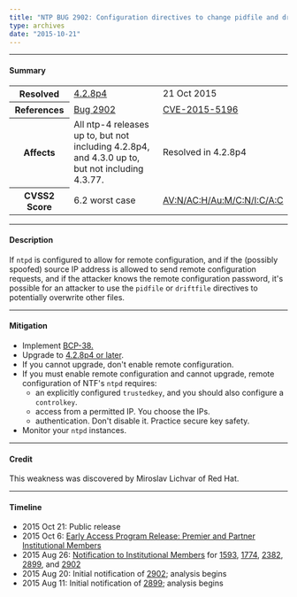 ```yaml
---
title: "NTP BUG 2902: Configuration directives to change pidfile and driftfile should only be allowed locally"
type: archives
date: "2015-10-21"
---
```


* * *

#### Summary

<table>
  <tbody>
	<tr>
		<th><b>Resolved</b></th>
		<td><a href="/support/securitynotice/4_2_8p4-release-announcement">4.2.8p4</a></td>
		<td>21 Oct 2015</td>
	</tr>
	<tr>
		<th><b>References</b></th>
		<td><a href="https://bugs.ntp.org/show_bug.cgi?id=2902">Bug 2902</a></td>
		<td><a href="https://nvd.nist.gov/vuln/detail/CVE-2015-5196">CVE-2015-5196</a></td>
	</tr>
	<tr>
		<th><b>Affects</b></th>
		<td>All ntp-4 releases up to, but not including 4.2.8p4,<br> and 4.3.0 up to, but not including 4.3.77.</td>
		<td>Resolved in 4.2.8p4</td>
	</tr>
	<tr>
		<th><b>CVSS2 Score</b></th>
		<td>6.2 worst case</td>
		<td><a href="https://nvd.nist.gov/cvss.cfm?calculator&version=2&vector=(AV:N/AC:H/Au:M/C:N/I:C/A:C)">AV:N/AC:H/Au:M/C:N/I:C/A:C</a></td>
	</tr>	
  </tbody>	
</table>

* * *
    
#### Description 

If `ntpd` is configured to allow for remote configuration, and if the (possibly spoofed) source IP address is allowed to send remote configuration requests, and if the attacker knows the remote configuration password, it's possible for an attacker to use the `pidfile` or `driftfile` directives to potentially overwrite other files. 

* * *
    
#### Mitigation

* Implement [BCP-38.](http://www.bcp38.info)
* Upgrade to [4.2.8p4 or later](/downloads).
*  If you cannot upgrade, don't enable remote configuration.
* If you must enable remote configuration and cannot upgrade, remote configuration of NTF's `ntpd` requires:
  * an explicitly configured `trustedkey`, and you should also configure a `controlkey`.
  * access from a permitted IP. You choose the IPs.
  * authentication. Don't disable it. Practice secure key safety. 
* Monitor your `ntpd` instances. 

* * *

#### Credit

This weakness was discovered by Miroslav Lichvar of Red Hat.

* * *

#### Timeline

* 2015 Oct 21: Public release
* 2015 Oct 6: [Early Access Program Release: Premier and Partner Institutional Members](https://www.nwtime.org/membership/benefits)
* 2015 Aug 26: [Notification to Institutional Members](https://www.nwtime.org/membership/benefits) for [1593](/support/securitynotice/ntpbug1593), [1774](/support/securitynotice/ntpbug1774), [2382](/support/securitynotice/ntpbug2382), [2899](/support/securitynotice/ntpbug2899), and [2902](/support/securitynotice/ntpbug2902)
* 2015 Aug 20: Initial notification of [2902](/support/securitynotice/ntpbug2902); analysis begins
* 2015 Aug 11: Initial notification of [2899](/support/securitynotice/ntpbug2899); analysis begins